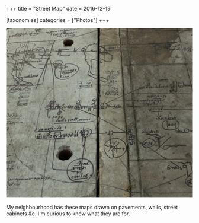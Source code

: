+++
title = "Street Map"
date = 2016-12-19

[taxonomies]
categories = ["Photos"]
+++

![Street Map](street-map.jpeg)

My neighbourhood has these maps drawn on pavements, walls, street cabinets &c. I'm curious to know what they are for.
